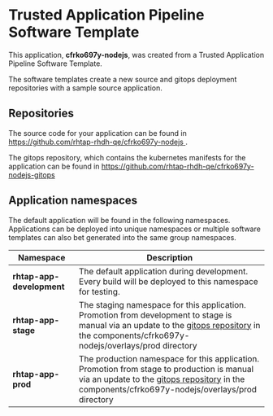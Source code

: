 # Trusted Application Pipeline Software Template

This application, **cfrko697y-nodejs**, was created from a Trusted Application Pipeline Software Template.

The software templates create a new source and gitops deployment repositories with a sample source application. 

## Repositories

The source code for your application can be found in [https://github.com/rhtap-rhdh-qe/cfrko697y-nodejs ](https://github.com/rhtap-rhdh-qe/cfrko697y-nodejs ).
 
The gitops repository, which contains the kubernetes manifests for the application can be found in 
[https://github.com/rhtap-rhdh-qe/cfrko697y-nodejs-gitops ](https://github.com/rhtap-rhdh-qe/cfrko697y-nodejs-gitops ) 

## Application namespaces 

The default application will be found in the following namespaces. Applications can be deployed into unique namespaces or multiple software templates can also bet generated into the same group namespaces.  

|  Namespace   |  Description   |  
| -------- | -------- |   
| **rhtap-app-development** | The default application during development. Every build will be deployed to this namespace for testing. | 
| **rhtap-app-stage** | The staging namespace for this application. Promotion from development to stage is manual via an update to the [gitops repository](https://github.com/rhtap-rhdh-qe/cfrko697y-nodejs-gitops ) in the components/cfrko697y-nodejs/overlays/prod directory |  
| **rhtap-app-prod** | The production namespace for this application. Promotion from stage to production is manual via an update to the [gitops repository](https://github.com/rhtap-rhdh-qe/cfrko697y-nodejs-gitops ) in the components/cfrko697y-nodejs/overlays/prod directory | 